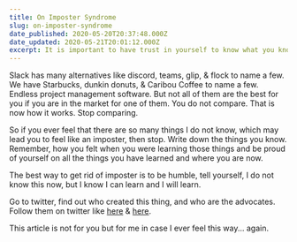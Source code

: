 ```yaml
---
title: On Imposter Syndrome
slug: on-imposter-syndrome
date_published: 2020-05-20T20:37:48.000Z
date_updated: 2020-05-21T20:01:12.000Z
excerpt: It is important to have trust in yourself to know what you know and to remember that if you do not know something then you can learn.
---
```


Slack has many alternatives like discord, teams, glip, & flock to name a few. We have Starbucks, dunkin donuts, & Caribou Coffee to name a few. Endless project management software. But not all of them are the best for you if you are in the market for one of them. You do not compare. That is now how it works. Stop comparing. 

So if you ever feel that there are so many things I do not know, which may lead you to feel like an imposter, then stop. Write down the things you know. Remember, how you felt when you were learning those things and be proud of yourself on all the things you have learned and where you are now. 

The best way to get rid of imposter is to be humble, tell yourself, I do not know this now, but I know I can learn and I will learn. 

Go to twitter, find out who created this thing, and who are the advocates. Follow them on twitter like [here](https://twitter.com/dan_abramov) & [here](https://twitter.com/EmmaBostian). 

This article is not for you but for me in case I ever feel this way... again.
